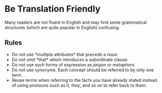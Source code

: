# Be Translation Friendly

Many readers are not fluent in English and may find some grammatical structures (which are quite popular in English) confusing.

## Rules

*   Do not use \*multiple attributes\* that precede a noun.
*   Do not omit \*that\* which introduces a subordinate clause.
*   Do not use such forms of expression as _jargon_ or _metaphors._
*   Do not use synonyms. Each concept should be referred to by only one term.
*   Reuse terms when referring to the facts you have already stated instead of using pronouns such as _it_, _they_, and so on to refer back to them.